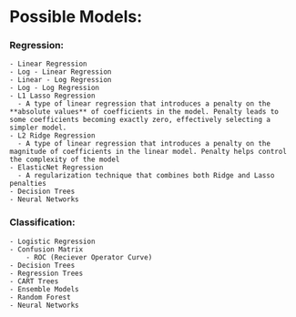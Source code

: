 # Possible Models:
### Regression:
    - Linear Regression
    - Log - Linear Regression
    - Linear - Log Regression
    - Log - Log Regression
    - L1 Lasso Regression
      - A type of linear regression that introduces a penalty on the **absolute values** of coefficients in the model. Penalty leads to some coefficients becoming exactly zero, effectively selecting a simpler model.
    - L2 Ridge Regression
      - A type of linear regression that introduces a penalty on the magnitude of coefficients in the linear model. Penalty helps control the complexity of the model
    - ElasticNet Regression
      - A regularization technique that combines both Ridge and Lasso penalties
    - Decision Trees
    - Neural Networks


### Classification:
    - Logistic Regression
    - Confusion Matrix
        - ROC (Reciever Operator Curve)
    - Decision Trees
    - Regression Trees
    - CART Trees
    - Ensemble Models
    - Random Forest
    - Neural Networks
